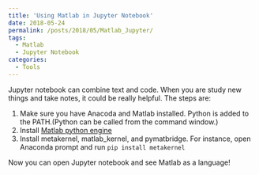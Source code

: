 ```yaml
---
title: 'Using Matlab in Jupyter Notebook'
date: 2018-05-24
permalink: /posts/2018/05/Matlab_Jupyter/
tags:
  - Matlab
  - Jupyter Notebook
categories:
  - Tools
---
```



Jupyter notebook can combine text and code. When you are study new things and take notes, it could be really helpful. The steps are:

1. Make sure you have Anacoda and Matlab installed. Python is added to the PATH.(Python can be called from the command window.)
2. Install [Matlab python engine](https://www.mathworks.com/help/matlab/matlab_external/install-the-matlab-engine-for-python.html) 
3. Install metakernel, matlab_kernel, and pymatbridge. For instance, open Anaconda prompt and run
`pip install metakernel`

Now you can open Jupyter notebook and see Matlab as a language!